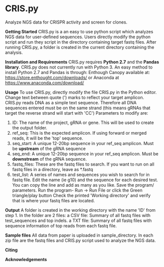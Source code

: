 # CRIS.py
   Analyze NGS data for CRISPR activity and screen for clones.


**Getting Started**
CRIS.py is a an easy to use python script which analyzes NGS data for user-defined sequences.  Users directly modify the python script and run they script in the directory containing target fastq files.  After running CRIS.py, a folder is created in the current directory containing the analysis.

**Installation and Requirements**
CRIS.py requires **Python 2.7** and the **Pandas library**.  CRIS.py does not currently run with Python 3.
An easy method to install Python 2.7 and Pandas is through:
    Enthough Canopy available at: https://store.enthought.com/downloads/
    or Anaconda at https://www.anaconda.com/download/


**Usage**
To use CRIS.py, directly modify the file CRIS.py in the Python editor.
Change text between quote (') marks to reflect your target amplicon.  CRIS.py reads DNA as a simple text sequence.  Therefore all DNA sequences entered must be on the same strand (this means gRNAs that target the reverse strand will start with 'CC')
Parameters to modify are:
  1.  ID:   The name of the project, gRNA or gene.  This will be used to create the output folder.
  2.  ref_seq: This is the expected amplicon.  If using forward or merged reads, it will be the 'top' sequence.
  3.  seq_start: A unique 12-20bp sequence in your ref_seq amplicon.  Must be **upstream** of the gRNA sequence
  4.  seq_end:  A unique 12-20bp sequence in your ref_seq amplicon.  Must be **downstream** of the gRNA sequence.
  5.  fastq_files: These are the fastq files to search.  If you want to run on all fastq files in a directory, leave as *.fastq
  6.  test_list: A series of names and sequences you wish to search for in fastq file.  Edit the name (ie g10) and the sequence for each desired test.  You can copy the line and add as many as you like.
Save the program/ parameters.
Run the program- Run -> Run File
                 or click the Green triangle/play button
Check the printed 'Working directory' and verify that is where your fastq files are located.

**Output**
A folder is created in the working directory with the name 'ID' from step 1.
In the folder are 2 files:  a CSV file:  Summary of all fastq files with test_sequences and top indels.                                                             a TXT file:  Summary of all fastq files with sequence information of top reads from each fastq file.

**Sample files**
All data from paper is uploaded in sample_directory.  In each zip file are the fastq files and CRIS.py script used to analyze the NGS data.

**Citing**



**Acknowledgements**
